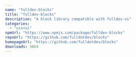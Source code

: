 ```yaml
---
name: "fulldev-blocks"
title: "fulldev-blocks"
description: "A block library compatible with fulldev-ui"
categories:
  - "css+ui"
npmUrl: "https://www.npmjs.com/package/fulldev-blocks"
repoUrl: "https://github.com/fulldotdev/blocks"
homepageUrl: "https://github.com/fulldotdev/blocks"
downloads: 3664
---
```

